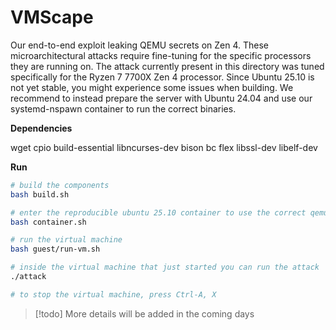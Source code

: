 # VMScape

Our end-to-end exploit leaking QEMU secrets on Zen 4.
These microarchitectural attacks require fine-tuning for the specific processors they are running on.
The attack currently present in this directory was tuned specifically for the Ryzen 7 7700X Zen 4 processor.
Since Ubuntu 25.10 is not yet stable, you might experience some issues when building.
We recommend to instead prepare the server with Ubuntu 24.04 and use our systemd-nspawn container to run the correct binaries.

**Dependencies**

wget cpio build-essential libncurses-dev bison bc flex libssl-dev libelf-dev

**Run**
```bash
# build the components
bash build.sh

# enter the reproducible ubuntu 25.10 container to use the correct qemu binary
bash container.sh

# run the virtual machine
bash guest/run-vm.sh

# inside the virtual machine that just started you can run the attack
./attack

# to stop the virtual machine, press Ctrl-A, X
```

> [!todo] More details will be added in the coming days

